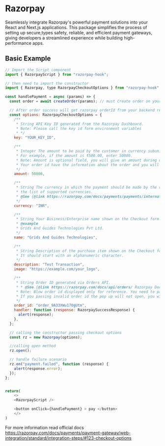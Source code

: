 # Razorpay

Seamlessly integrate Razorpay's powerful payment solutions into your React and Next.js applications. This package simplifies the process of setting up secure,types safety, reliable, and efficient payment gateways, giving developers a streamlined experience while building high-performance apps.

## Basic Example

```js
// Import the Script component
import { RazorpayScript } from "razorpay-hook";
```

```js
// then need to import the constructor
import { Razorpay, type RazorpayCheckoutOptions } from "razorpay-hook";

const handlePayment = async (params) => {
  const order = await createOrder(params); // must Create order on your backend for security purpose

  // After order success will get razorpay orderId from your backend response
  const options: RazorpayCheckoutOptions = {
    /**
     * String API Key ID generated from the Razorpay Dashboard.
     * Note: Please call the key id form environment variables
     * */
    key: "YOUR_KEY_ID",

    /**
     * Integer The amount to be paid by the customer in currency subunits.
     * For example, if the amount is ₹500.00, enter 50000.
     * Note: Amount is optional field, you will give an amount during order creation in backend.
     * Your order id have the information about the order and you will notice when the pop up is open.
     */
    amount: 50000,

    /**
     * String The currency in which the payment should be made by the customer.
     * the list of supported currencies.
     * @See {@link https://razorpay.com/docs/payments/payments/international-payments/#supported-currencies Razorpay Docs }
     */
    currency: "INR",

    /**
     * String Your Business/Enterprise name shown on the Checkout form.
     * @example
     * Grids And Guides Technologies Pvt Ltd.
     */
    name: "Grids And Guides Technologies",

    /**
     * String Description of the purchase item shown on the Checkout form.
     * It should start with an alphanumeric character.
     */
    description: "Test Transaction",
    image: "https://example.com/your_logo",

    /**
     * String Order ID generated via Orders API.
     * * @See {@link https://razorpay.com/docs/api/orders/ Razorpay Docs }
     * Note: Blow order id displayed only for reference. You need to pass order id generated via order api response.
     * If you passing invalid order id the pop up will not open, you will see the error from the console.
     */
    order_id: "order_9A33XWu170gUtm",
    handler: function (response: RazorpaySuccessResponse) {
      alert(response);
    },
  };

  // calling the constructor passing checkout options
  const rz = new Razorpay(options);

  //calling open method
  rz.open();

  // handle failure scenario
  rz.on("payment.failed", function (response) {
    alert(response.error);
  });
};


return(
    <>
    <RazorpayScript />

    <button onClick={handlePayment} > pay </button>
    </>
)
```

For more information read official docs https://razorpay.com/docs/payments/payment-gateway/web-integration/standard/integration-steps/#123-checkout-options
